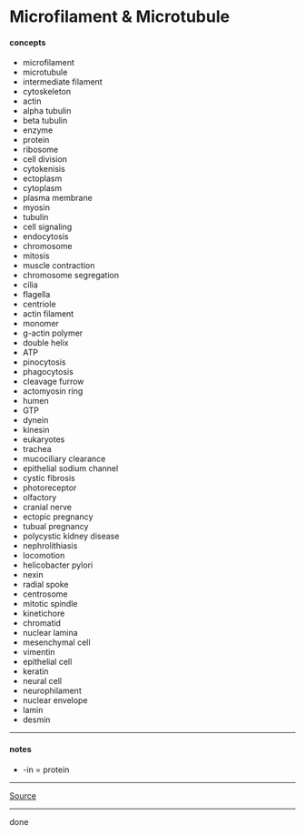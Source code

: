 # Microfilament & Microtubule

#### concepts

- microfilament
- microtubule
- intermediate filament
- cytoskeleton
- actin
- alpha tubulin
- beta tubulin
- enzyme
- protein
- ribosome
- cell division
- cytokenisis
- ectoplasm
- cytoplasm
- plasma membrane
- myosin
- tubulin
- cell signaling
- endocytosis
- chromosome
- mitosis
- muscle contraction
- chromosome segregation
- cilia
- flagella
- centriole
- actin filament
- monomer
- g-actin polymer
- double helix
- ATP
- pinocytosis
- phagocytosis
- cleavage furrow
- actomyosin ring
- humen
- GTP
- dynein
- kinesin
- eukaryotes
- trachea
- mucociliary clearance
- epithelial sodium channel
- cystic fibrosis
- photoreceptor
- olfactory
- cranial nerve
- ectopic pregnancy
- tubual pregnancy
- polycystic kidney disease
- nephrolithiasis
- locomotion
- helicobacter pylori
- nexin
- radial spoke
- centrosome
- mitotic spindle
- kinetichore
- chromatid
- nuclear lamina
- mesenchymal cell
- vimentin
- epithelial cell
- keratin
- neural cell
- neurophilament
- nuclear envelope
- lamin
- desmin

***

#### notes

- -in = protein

***

[Source](https://youtu.be/kmfc-pT1O88)

***

done
